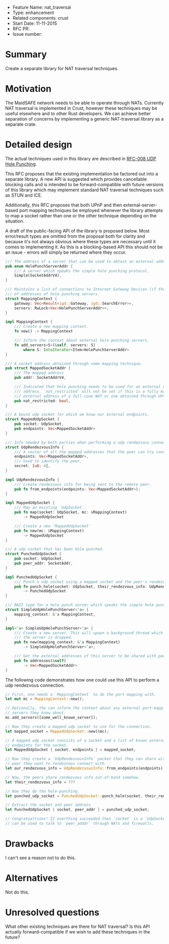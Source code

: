 - Feature Name: nat_traversal
- Type: enhancement
- Related components: crust
- Start Date: 11-11-2015
- RFC PR:
- Issue number:

# Summary

Create a separate library for NAT traversal techniques.

# Motivation

The MaidSAFE network needs to be able to operate through NATs. Currently NAT
traversal is implemented in Crust, however these techniques may be useful
elsewhere and to other Rust developers. We can achieve better separation of
concerns by implementing a generic NAT-traversal library as a separate crate.

# Detailed design

The actual techniques used in this library are described in [RFC-008 UDP Hole Punching](https://github.com/maidsafe/rfcs/tree/master/active/0008-UDP-hole-punching).

This RFC proposes that the existing implementation be factored out into a
separate library. A new API is suggested which provides cancellable blocking
calls and is intended to be forward-compatible with future versions of this
library which may implement standard NAT traversal techniques such as STUN and
ICE.

Additionally, this RFC proposes that both UPnP and then external-server-based
port mapping techniques be employed whenever the library attempts to map a
socket rather than one or the other technique depending on the situation.

A draft of the public-facing API of the library is proposed below. Most
error/result types are omitted from the proposal both for clarity and because
it's not always obvious where these types are necessary until it comes to
implementing it. As this is a blocking-based API this should not be an issue -
errors will simply be returned where they occur.

```rust
/// The address of a server that can be used to obtain an external address.
pub enum HolePunchServerAddr {
    /// A server which speaks the simple hole punching protocol.
    Simple(SocketAddrV4),
}

/// Maintains a list of connections to Internet Gateway Devices (if there are any) as well as a set
/// of addresses of hole punching servers.
struct MappingContext {
    gateway: Vec<Result<igd::Gateway, igd::SearchError>>,
    servers: RwLock<Vec<HolePunchServerAddr>>,
}

impl MappingContext {
    /// Create a new mapping context.
    fn new() -> MappingContext

    /// Inform the context about external hole punching servers.
    fn add_servers<S>(&self, servers: S)
        where S: IntoIterator<Item=HolePunchServerAddr>
}

/// A socket address obtained through some mapping technique.
pub struct MappedSocketAddr {
    /// The mapped address
    pub addr: SocketAddrV4,

    /// Indicated that hole punching needs to be used for an external client to connect to this
    /// address. `nat_restricted` will not be set if this is a fully mapped address such as the
    /// external address of a full-cone NAT or one obtained through UPnP.
    pub nat_restricted: bool,
}

/// A bound udp socket for which we know our external endpoints.
struct MappedUdpSocket {
    pub socket: UdpSocket,
    pub endpoints: Vec<MappedSocketAddr>
}

/// Info needed by both parties when performing a udp rendezvous connection.
struct UdpRendezvousInfo {
    /// A vector of all the mapped addresses that the peer can try connecting to.
    endpoints: Vec<MappedSocketAddr>,
    /// Used to identify the peer.
    secret: [u8; 4],
}

impl UdpRendezvousInfo {
    /// Create rendezvous info for being sent to the remote peer.
    pub fn from_endpoints(endpoints: Vec<MappedSocketAddr>);
}

impl MappedUdpSocket {
    /// Map an existing `UdpSocket`.
    pub fn map(socket: UdpSocket, mc: &MappingContext)
        -> MappedUdpSocket

    /// Create a new `MappedUdpSocket`
    pub fn new(mc: &MappingContext)
        -> MappedUdpSocket
}

/// A udp socket that has been hole punched.
struct PunchedUdpSocket {
    pub socket: UdpSocket,
    pub peer_addr: SocketAddr,
}

impl PunchedUdpSocket {
    /// Punch a udp socket using a mapped socket and the peer's rendezvous info.
    pub fn punch_hole(socket: UdpSocket, their_rendezvous_info: UdpRendezvousInfo)
        -> PunchedUdpSocket
}

/// RAII type for a hole punch server which speaks the simple hole punching protocol.
struct SimpleUdpHolePunchServer<'a> {
    mapping_context: &'a MappingContext,
}

impl<'a> SimpleUdpHolePunchServer<'a> {
    /// Create a new server. This will spawn a background thread which will serve requests until
    /// the server is dropped.
    pub fn new(mapping_context: &'a MappingContext)
        -> SimpleUdpHolePunchServer<'a>;

    /// Get the external addresses of this server to be shared with peers.
    pub fn addresses(&self)
        -> Vec<MappedSocketAddr>
}
```

The following code demonstrates how one could use this API to perform a udp rendezvous connection.

```rust
// First, one needs a `MappingContext` to do the port mapping with.
let mut mc = MappingContext::new();

// Optionally, the can inform the context about any external port-mapping
// servers they know about.
mc.add_servers([some_well_known_server]);

// Now they create a mapped udp socket to use for the connection.
let mapped_socket = MappedUdpSocket::new(&mc);

// A mapped udp socket consists of a socket and a list of known external
// endpoints for the socket.
let MappedUdpSocket { socket, endpoints } = mapped_socket;

// Now they create a `UdpRendezvousInfo` packet that they can share with the
// peer they want to rendezvous connect with.
let our_rendezvous_info = UdpRendezvousInfo::from_endpoints(endpoints);

// Now, the peers share rendezvous info out-of-band somehow.
let their_rendezvous_info = ???

// Now they do the hole-punching.
let punched_udp_socket = PunchedUdpSocket::punch_hole(socket, their_rendezvous_info)

// Extract the socket and peer address
let PunchedUdpSocket { socket, peer_addr } = punched_udp_socket;

// Congratualtions! If everthing succeeded then `socket` is a `UdpSocket` that
// can be used to talk to `peer_adddr` through NATs and firewalls.
```

# Drawbacks

I can't see a reason not to do this.

# Alternatives

Not do this.

# Unresolved questions

What other existing techniques are there for NAT traversal? Is this API
actually forward-compatible if we wish to add these techniques in the future?

